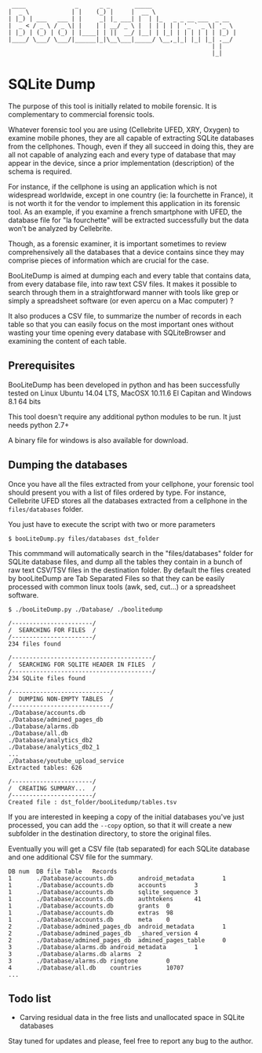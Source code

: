      ____              _      _ _       _____                        
    |  _ \            | |    (_) |     |  __ \                       
    | |_) | ___   ___ | |     _| |_ ___| |  | |_   _ _ __ ___  _ __  
    |  _ < / _ \ / _ \| |    | | __/ _ \ |  | | | | | '_ ` _ \| '_ \
    | |_) | (_) | (_) | |____| | ||  __/ |__| | |_| | | | | | | |_) |
    |____/ \___/ \___/|______|_|\__\___|_____/ \__,_|_| |_| |_| .__/
                                                              | |    
                                                              |_|    


SQLite Dump
===========

The purpose of this tool is initially related to mobile forensic. It is complementary to commercial forensic tools.

Whatever forensic tool you are using (Cellebrite UFED, XRY, Oxygen) to examine mobile phones, they are all capable of extracting SQLite databases from the cellphones. Though, even if they all succeed in doing this, they are all not capable of analyzing each and every type of database that may appear in the device, since a prior implementation (description) of the schema is required.

For instance, if the cellphone is using an application which is not widespread worldwide, except in one country (ie: la fourchette in France), it is not worth it for the vendor to implement this application in its forensic tool. As an example, if you examine a french smartphone with UFED, the database file for "la fourchette" will be extracted successfully but the data won't be analyzed by Cellebrite.

Though, as a forensic examiner, it is important sometimes to review comprehensively all the databases that a device contains since they may comprise pieces of information which are crucial for the case.

BooLiteDump is aimed at dumping each and every table that contains data, from every database file, into raw text CSV files. It makes it possible to search through them in a straightforward manner with tools like grep or simply a spreadsheet software (or even apercu on a Mac computer) ?

It also produces a CSV file, to summarize the number of records in each table so that you can easily focus on the most important ones without wasting your time opening every database with SQLiteBrowser and examining the content of each table.

Prerequisites
------------

BooLiteDump has been developed in python and has been successfully tested on Linux Ubuntu 14.04 LTS, MacOSX 10.11.6 El Capitan and Windows 8.1 64 bits

This tool doesn't require any additional python modules to be run. It just needs python 2.7+

A binary file for windows is also available for download.

Dumping the databases
---------------------

Once you have all the files extracted from your cellphone, your forensic tool should present you with a list of files ordered by type. For instance, Cellebrite UFED stores all the databases extracted from a cellphone in the ``files/databases`` folder.

You just have to execute the script with two or more parameters

    $ booLiteDump.py files/databases dst_folder

This commmand will automatically search in the "files/databases" folder for SQLite database files, and dump all the tables they contain in a bunch of raw text CSV/TSV files in the destination folder. By default the files created by booLiteDump are Tab Separated Files so that they can be easily processed with common linux tools (awk, sed, cut...) or a spreadsheet software.

    $ ./booLiteDump.py ./Database/ ./boolitedump

    /-----------------------/
    /  SEARCHING FOR FILES  /
    /-----------------------/
    234 files found

    /----------------------------------------/
    /  SEARCHING FOR SQLITE HEADER IN FILES  /
    /----------------------------------------/
    234 SQLite files found

    /----------------------------/
    /  DUMPING NON-EMPTY TABLES  /
    /----------------------------/
    ./Database/accounts.db
    ./Database/admined_pages_db
    ./Database/alarms.db
    ./Database/all.db
    ./Database/analytics_db2
    ./Database/analytics_db2_1
    ...
    ./Database/youtube_upload_service
    Extracted tables: 626

    /-----------------------/
    /  CREATING SUMMARY...  /
    /-----------------------/
    Created file : dst_folder/booLitedump/tables.tsv

If you are interested in keeping a copy of the initial databases you've just processed, you can add the ``--copy`` option, so that it will create a new subfolder in the destination directory, to store the original files.

Eventually you will get a CSV file (tab separated) for each SQLite database and one additional CSV file for the summary.

    DB num  DB file Table   Records
    1       ./Database/accounts.db       android_metadata        1
    1       ./Database/accounts.db       accounts        3
    1       ./Database/accounts.db       sqlite_sequence 3
    1       ./Database/accounts.db       authtokens      41
    1       ./Database/accounts.db       grants  0
    1       ./Database/accounts.db       extras  98
    1       ./Database/accounts.db       meta    0
    2       ./Database/admined_pages_db  android_metadata        1
    2       ./Database/admined_pages_db  _shared_version 4
    2       ./Database/admined_pages_db  admined_pages_table     0
    3       ./Database/alarms.db android_metadata        1
    3       ./Database/alarms.db alarms  2
    3       ./Database/alarms.db ringtone        0
    4       ./Database/all.db    countries       10707
    ...

Todo list
---------
- Carving residual data in the free lists and unallocated space in SQLite databases


Stay tuned for updates and please, feel free to report any bug to the author.
